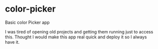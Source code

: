 # color-picker

Basic color Picker app

I was tired of opening old projects and getting them running just to access this. Thought I would make this app real quick and deploy it so I always have it.
